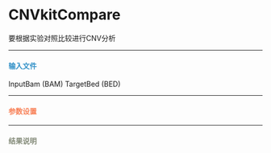 # CNVkitCompare
   要根据实验对照比较进行CNV分析

***
#### **<i class="fa fa-dot-circle-o" aria-hidden="true" style="color:#3090C7"></i><span style="color:#3090C7"> 输入文件**
InputBam (BAM)
TargetBed (BED)

***
#### **<i class="fa fa-cog" aria-hidden="true" style="color:#F88158"></i> <span style="color:#F88158">参数设置**



***
#### **<i class="fa fa-file-text" aria-hidden="true" style="color:#848b79"></i><span style="color:#848b79"> 结果说明**

